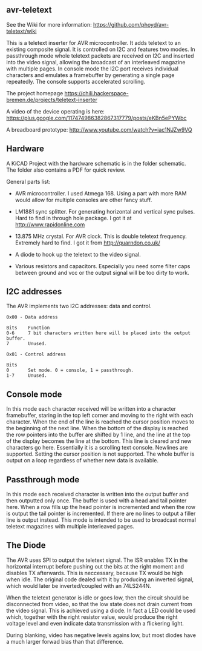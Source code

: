 avr-teletext
------------

See the Wiki for more information: 
https://github.com/phoyd/avr-teletext/wiki

This is a teletext inserter for AVR microcontroller. It adds teletext to an
existing composite signal. It is controlled on I2C and features two modes.
In passthrough mode whole teletext packets are received on I2C and inserted
into the video signal, allowing the broadcast of an interleaved magazine with
multiple pages. In console mode the I2C port receives individual characters
and emulates a framebuffer by generating a single page repeatedly. The console
supports accelerated scrolling.

The project homepage
https://chili.hackerspace-bremen.de/projects/teletext-inserter

A video of the device operating is here:
https://plus.google.com/117474986382867317779/posts/eKBn5ePYWbc

A breadboard prototype: 
http://www.youtube.com/watch?v=iac1NJZw9VQ

Hardware
--------

A KiCAD Project with the hardware schematic is in the folder schematic.
The folder also contains a PDF for quick review.

General parts list:

 * AVR microcontroller. I used Atmega 168. Using a part with more RAM would
   allow for multiple consoles are other fancy stuff.

 * LM1881 sync splitter. For generating horizontal and vertical sync pulses.
   Hard to find in through hole package. I got it at http://www.rapidonline.com

 * 13.875 MHz crystal. For AVR clock. This is double teletext frequency.
   Extremely hard to find. I got it from http://quarndon.co.uk/

 * A diode to hook up the teletext to the video signal.

 * Various resistors and capacitors. Especially you need some filter caps 
   between ground and vcc or the output signal will be too dirty to work.

I2C addresses
-------------

The AVR implements two I2C addresses: data and control.

    0x00 - Data address

    Bits    Function
    0-6     7 bit characters written here will be placed into the output buffer.
    7       Unused.

    0x01 - Control address

    Bits
    0       Set mode. 0 = console, 1 = passthrough.
    1-7     Unused.

Console mode
------------

In this mode each character received will be written into a character
framebuffer, staring in the top left corner and moving to the right with each 
character. When the end of the line is reached the cursor position moves to the
beginning of the next line. When the bottom of the display is reached the row
pointers into the buffer are shifted by 1 line, and the line at the top of the 
display becomes the line at the bottom. This line is cleared and new characters
go here. Essentially it is a scrolling text console. Newlines are supported.
Setting the cursor position is not supported. The whole buffer is output on a 
loop regardless of whether new data is available.

Passthrough mode
----------------

In this mode each received character is written into the output buffer and then
outputted only once. The buffer is used with a head and tail pointer here. When
a row fills up the head pointer is incremented and when the row is output the 
tail pointer is incremented. If there are no lines to output a filler line is
output instead. This mode is intended to be used to broadcast normal teletext
magazines with multiple interleaved pages.

The Diode
---------

The AVR uses SPI to output the teletext signal. The ISR enables TX in the
horizontal interrupt before pushing out the bits at the right moment and 
disables TX afterwards. This is neccessary, because TX would be high when
idle. The original code dealed with it by producing an inverted signal, 
which would later be inverted/coupled with an 74LS244N.

When the teletext generator is idle or goes low, then the circuit should
be disconnected from video, so that the low state does not drain current
from the video signal. This is achieved using a diode. In fact a LED could 
be used which, together with the right resistor value, would produce the 
right voltage level and even indicate data transmission with a flickering 
light. 

During blanking, video has negative levels agains low, but most diodes have
a much larger forwad bias than that difference.
